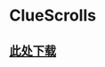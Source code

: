 # ClueScrolls

## [此处下载](https://www.spigotmc.org/resources/%E2%AD%90-cluescrolls-%E2%AD%90-%E2%95%91-1-8-to-1-17-250-clue-types-new-default-config-rewards.30276/update?update=307534)
